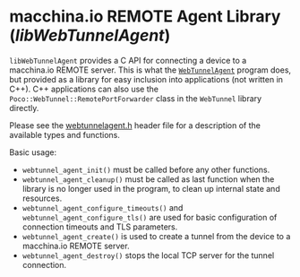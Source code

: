 # macchina.io REMOTE Agent Library (*libWebTunnelAgent*)

`libWebTunnelAgent` provides a C API for connecting a device to a macchina.io REMOTE server.
This is what the [`WebTunnelAgent`](../WebTunnelAgent/README.md) program does,
but provided as a library for easy inclusion into applications (not written in C++).
C++ applications can also use the `Poco::WebTunnel::RemotePortForwarder` class
in the `WebTunnel` library directly.

Please see the [webtunnelagent.h](include/webtunnelagent.h) header file for
a description of the available types and functions.

Basic usage:
  - `webtunnel_agent_init()` must be called before any other functions.
  - `webtunnel_agent_cleanup()` must be called as last function when the library
    is no longer used in the program, to clean up internal state and resources.
  - `webtunnel_agent_configure_timeouts()` and `webtunnel_agent_configure_tls()` are used
    for basic configuration of connection timeouts and TLS parameters.
  - `webtunnel_agent_create()` is used to create a tunnel from the device to a macchina.io REMOTE server.
  - `webtunnel_agent_destroy()` stops the local TCP server for the tunnel connection.
  